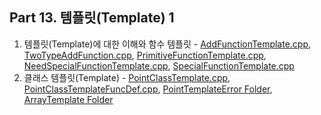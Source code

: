 ## Part 13. 템플릿(Template) 1
1) 템플릿(Template)에 대한 이해와 함수 템플릿 - [AddFunctionTemplate.cpp](https://github.com/je-s0n/cpp-playground/blob/main/cp13/AddFunctionTemplate.cpp), [TwoTypeAddFunction.cpp](https://github.com/je-s0n/cpp-playground/blob/main/cp13/TwoTypeAddFunction.cpp), [PrimitiveFunctionTemplate.cpp](https://github.com/je-s0n/cpp-playground/blob/main/cp13/PrimitiveFunctionTemplate.cpp), [NeedSpecialFunctionTemplate.cpp](https://github.com/je-s0n/cpp-playground/blob/main/cp13/NeedSpecialFunctionTemplate.cpp), [SpecialFunctionTemplate.cpp](https://github.com/je-s0n/cpp-playground/blob/main/cp13/SpecialFunctionTemplate.cpp)
2) 클래스 템플릿(Template) - [PointClassTemplate.cpp](https://github.com/je-s0n/cpp-playground/blob/main/cp13/PointClassTemplate.cpp), [PointClassTemplateFuncDef.cpp](https://github.com/je-s0n/cpp-playground/blob/main/cp13/PointClassTemplateFuncDef.cpp), [PointTemplateError Folder](https://github.com/je-s0n/cpp-playground/tree/main/cp13/PointTemplateError), [ArrayTemplate Folder](https://github.com/je-s0n/cpp-playground/tree/main/cp13/ArrayTemplate)
